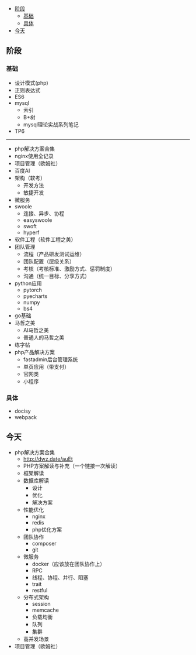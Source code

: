 <!-- TOC -->

- [阶段](#阶段)
    - [基础](#基础)
    - [具体](#具体)
- [今天](#今天)

<!-- /TOC -->
## 阶段

### 基础

- 设计模式(php)
- 正则表达式
- ES6
- mysql
    - 索引
    - B+树
    - mysql理论实战系列笔记
- TP6

----

- php解决方案合集
- nginx使用全记录
- 项目管理（欧姆社）
- 百度AI
- 架构（软考）
    - 开发方法
    - 敏捷开发
- 微服务
- swoole
    - 连接、异步、协程
    - easyswoole
    - swoft
    - hyperf
- 软件工程（软件工程之美）
- 团队管理
    - 流程（产品研发测试运维）
    - 团队配置（层级关系）
    - 考核（考核标准、激励方式、惩罚制度）
    - 沟通（统一目标、分享方式）
- python应用
    - pytorch
    - pyecharts
    - numpy
    - bs4
- go基础
- 马哲之美
    - AI马哲之美
    - 普通人的马哲之美
- 练字帖
- php产品解决方案
    - fastadmin后台管理系统
    - 单页应用（带支付）
    - 官网类
    - 小程序
    
    
### 具体
- docisy
- webpack


## 今天

- php解决方案合集
    - http://dwz.date/auEt
    - PHP方案解读与补充（一个链接一次解读）
    - 框架解读
    - 数据库解读
        - 设计
        - 优化
        - 解决方案
    - 性能优化
        - nginx
        - redis
        - php优化方案
    - 团队协作
        - composer
        - git
    - 微服务
        - docker（应该放在团队协作上）
        - RPC
        - 线程、协程、并行、阻塞
        - trait
        - restful
    - 分布式架构
        - session
        - memcache
        - 负载均衡
        - 队列
        - 集群
    - 高并发场景
- 项目管理（欧姆社）


